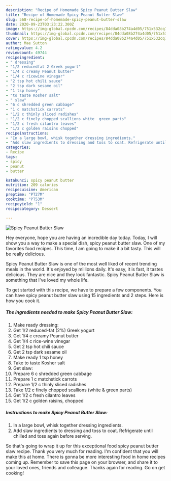 ```yaml
---
description: "Recipe of Homemade Spicy Peanut Butter Slaw"
title: "Recipe of Homemade Spicy Peanut Butter Slaw"
slug: 568-recipe-of-homemade-spicy-peanut-butter-slaw
date: 2020-09-23T03:23:22.300Z
image: https://img-global.cpcdn.com/recipes/84dda08b274a4d05/751x532cq70/spicy-peanut-butter-slaw-recipe-main-photo.jpg
thumbnail: https://img-global.cpcdn.com/recipes/84dda08b274a4d05/751x532cq70/spicy-peanut-butter-slaw-recipe-main-photo.jpg
cover: https://img-global.cpcdn.com/recipes/84dda08b274a4d05/751x532cq70/spicy-peanut-butter-slaw-recipe-main-photo.jpg
author: Mae Sutton
ratingvalue: 4.2
reviewcount: 49744
recipeingredient:
- " dressing"
- "1/2 reducedfat 2 Greek yogurt"
- "1/4 c creamy Peanut butter"
- "1/4 c ricewine vinegar"
- "2 tsp hot chili sauce"
- "2 tsp dark sesame oil"
- "1 tsp honey"
- "to taste Kosher salt"
- " slaw"
- "6 c shredded green cabbage"
- "1 c matchstick carrots"
- "1/2 c thinly sliced radishes"
- "1/2 c finely chopped scallions white  green parts"
- "1/2 c fresh cilantro leaves"
- "1/2 c golden raisins chopped"
recipeinstructions:
- "In a large bowl, whisk together dressing ingredients."
- "Add slaw ingredients to dressing and toss to coat. Refrigerate until chilled and toss again before serving."
categories:
- Recipe
tags:
- spicy
- peanut
- butter

katakunci: spicy peanut butter 
nutrition: 209 calories
recipecuisine: American
preptime: "PT27M"
cooktime: "PT53M"
recipeyield: "1"
recipecategory: Dessert

---
```



![Spicy Peanut Butter Slaw](https://img-global.cpcdn.com/recipes/84dda08b274a4d05/751x532cq70/spicy-peanut-butter-slaw-recipe-main-photo.jpg)

Hey everyone, hope you are having an incredible day today. Today, I will show you a way to make a special dish, spicy peanut butter slaw. One of my favorites food recipes. This time, I am going to make it a bit tasty. This will be really delicious.

Spicy Peanut Butter Slaw is one of the most well liked of recent trending meals in the world. It's enjoyed by millions daily. It's easy, it is fast, it tastes delicious. They are nice and they look fantastic. Spicy Peanut Butter Slaw is something that I've loved my whole life.




To get started with this recipe, we have to prepare a few components. You can have spicy peanut butter slaw using 15 ingredients and 2 steps. Here is how you cook it.

<!--inarticleads1-->

##### The ingredients needed to make Spicy Peanut Butter Slaw:

1. Make ready  dressing:
1. Get 1/2 reduced-fat (2%) Greek yogurt
1. Get 1/4 c creamy Peanut butter
1. Get 1/4 c rice-wine vinegar
1. Get 2 tsp hot chili sauce
1. Get 2 tsp dark sesame oil
1. Make ready 1 tsp honey
1. Take to taste Kosher salt
1. Get  slaw:
1. Prepare 6 c shredded green cabbage
1. Prepare 1 c matchstick carrots
1. Prepare 1/2 c thinly sliced radishes
1. Take 1/2 c finely chopped scallions (white &amp; green parts)
1. Get 1/2 c fresh cilantro leaves
1. Get 1/2 c golden raisins, chopped




<!--inarticleads2-->

##### Instructions to make Spicy Peanut Butter Slaw:

1. In a large bowl, whisk together dressing ingredients.
1. Add slaw ingredients to dressing and toss to coat. Refrigerate until chilled and toss again before serving.




So that's going to wrap it up for this exceptional food spicy peanut butter slaw recipe. Thank you very much for reading. I'm confident that you will make this at home. There is gonna be more interesting food in home recipes coming up. Remember to save this page on your browser, and share it to your loved ones, friends and colleague. Thanks again for reading. Go on get cooking!
